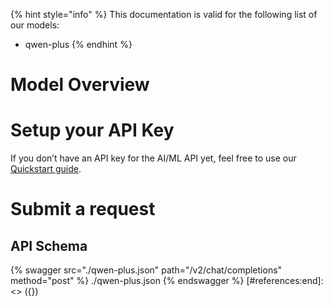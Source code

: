 [#references:start]: <> ({ "template": "openapi" })
{% hint style="info" %}
This documentation is valid for the following list of our models:
* qwen-plus
{% endhint %}

# Model Overview


# Setup your API Key
If you don’t have an API key for the AI/ML API yet, feel free to use our [Quickstart guide](https://docs.aimlapi.com/quickstart/setting-up).

# Submit a request
## API Schema
{% swagger src="./qwen-plus.json" path="/v2/chat/completions" method="post" %}
./qwen-plus.json
{% endswagger %}
[#references:end]: <> ({})